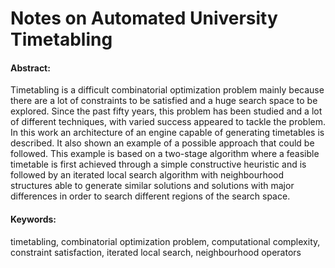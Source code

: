 Notes on Automated University Timetabling
===================================

#### Abstract: ####

Timetabling is a difficult combinatorial optimization problem mainly because there are a lot of constraints to be satisfied and a huge search space to be explored. Since the past fifty years, this problem has been studied and a lot of different techniques, with varied success appeared to tackle the problem. In this work an architecture of an engine capable of generating timetables is described. It also shown an example of a possible approach that could be followed. This example is based on a two-stage algorithm where a feasible timetable is first achieved through a simple constructive heuristic and is followed by an iterated local search algorithm with neighbourhood structures able to generate similar solutions and solutions with major differences in order to search different regions of the search space.   

#### Keywords: ####

timetabling, combinatorial optimization problem, computational complexity, constraint satisfaction, iterated local search, neighbourhood operators

